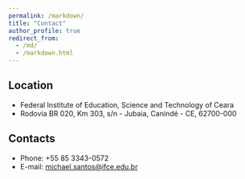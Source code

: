 ```yaml
---
permalink: /markdown/
title: "Contact"
author_profile: true
redirect_from: 
  - /md/
  - /markdown.html
---
```


## Location

* Federal Institute of Education, Science and Technology of Ceara
* Rodovia BR 020, Km 303, s/n - Jubaia, Canindé - CE, 62700-000

## Contacts

* Phone: +55 85 3343-0572
* E-mail: michael.santos@ifce.edu.br
